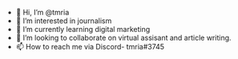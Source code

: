 - 👋 Hi, I’m @tmria
- 👀 I’m interested in journalism  
- 🌱 I’m currently learning digital marketing
- 💞️ I’m looking to collaborate on virtual assisant and article writing. 
- 📫 How to reach me via Discord- tmria#3745 
<!---
tmria/tmria is a ✨ special ✨ repository because its `README.md` (this file) appears on your GitHub profile.
You can click the Preview link to take a look at your changes.
--->

